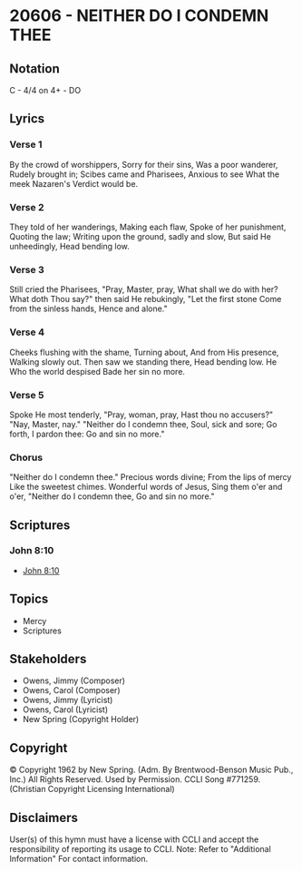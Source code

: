 # 20606 - NEITHER DO I CONDEMN THEE

## Notation

C - 4/4 on 4+ - DO

## Lyrics

### Verse 1

By the crowd of worshippers, Sorry for their sins, Was a poor wanderer, Rudely brought in; Scibes came and Pharisees, Anxious to see What the meek Nazaren's Verdict would be.

### Verse 2

They told of her wanderings, Making each flaw, Spoke of her punishment, Quoting the law; Writing upon the ground, sadly and slow, But said He unheedingly, Head bending low.

### Verse 3

Still cried the Pharisees, "Pray, Master, pray, What shall we do with her? What doth Thou say?" then said He rebukingly, "Let the first stone Come from the sinless hands, Hence and alone."

### Verse 4

Cheeks flushing with the shame, Turning about, And from His presence, Walking slowly out. Then saw we standing there, Head bending low. He Who the world despised Bade her sin no more.

### Verse 5

Spoke He most tenderly, "Pray, woman, pray, Hast thou no accusers?" "Nay, Master, nay." "Neither do I condemn thee, Soul, sick and sore; Go forth, I pardon thee: Go and sin no more."

### Chorus

"Neither do I condemn thee." Precious words divine; From the lips of mercy Like the sweetest chimes. Wonderful words of Jesus, Sing them o'er and o'er, "Neither do I condemn thee, Go and sin no more."


## Scriptures

### John 8:10

- [John 8:10](https://www.biblegateway.com/passage/?search=John%208%3A10)


## Topics

- Mercy
- Scriptures

## Stakeholders

- Owens, Jimmy (Composer)
- Owens, Carol (Composer)
- Owens, Jimmy (Lyricist)
- Owens, Carol (Lyricist)
- New Spring (Copyright Holder)

## Copyright

© Copyright 1962 by New Spring. (Adm. By Brentwood-Benson Music Pub., Inc.) All Rights Reserved. Used by Permission. CCLI Song #771259.
(Christian Copyright Licensing International)

## Disclaimers

User(s) of this hymn must have a license with CCLI and accept the responsibility of reporting its usage to CCLI.
Note: Refer to "Additional Information" For contact information.

